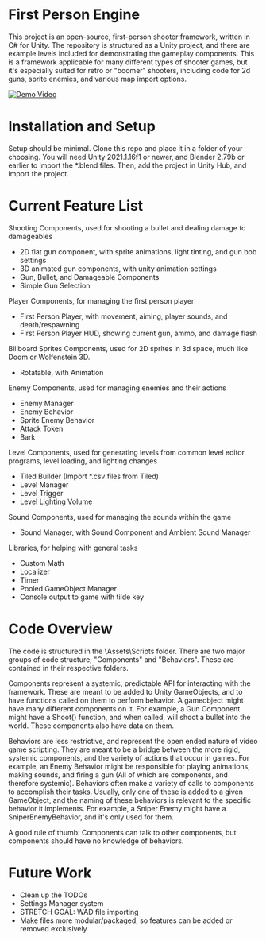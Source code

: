 # First Person Engine
This project is an open-source, first-person shooter framework, written in C# for Unity.
The repository is structured as a Unity project, and there are example levels included for demonstrating the gameplay components. This is a framework applicable for many different types of shooter games, but it's especially suited for retro or "boomer" shooters, including code for 2d guns, sprite enemies, and various map import options.

[![Demo Video](https://i.imgur.com/TxvAlyh.png)](https://www.youtube.com/watch?v=vT7TpG5HoC0 "Demonstration Video - Click to Watch")

# Installation and Setup
Setup should be minimal. Clone this repo and place it in a folder of your choosing. You will need Unity 2021.1.16f1 or newer, and Blender 2.79b or earlier to import the *.blend files.
Then, add the project in Unity Hub, and import the project.

# Current Feature List
Shooting Components, used for shooting a bullet and dealing damage to damageables
* 2D flat gun component, with sprite animations, light tinting, and gun bob settings
* 3D animated gun components, with unity animation settings
* Gun, Bullet, and Damageable Components
* Simple Gun Selection

Player Components, for managing the first person player
* First Person Player, with movement, aiming, player sounds, and death/respawning
* First Person Player HUD, showing current gun, ammo, and damage flash

Billboard Sprites Components, used for 2D sprites in 3d space, much like Doom or Wolfenstein 3D.
* Rotatable, with Animation

Enemy Components, used for managing enemies and their actions
* Enemy Manager
* Enemy Behavior
* Sprite Enemy Behavior
* Attack Token
* Bark

Level Components, used for generating levels from common level editor programs, level loading, and lighting changes
* Tiled Builder (Import *.csv files from Tiled)
* Level Manager
* Level Trigger
* Level Lighting Volume

Sound Components, used for managing the sounds within the game
* Sound Manager, with Sound Component and Ambient Sound Manager

Libraries, for helping with general tasks
* Custom Math
* Localizer
* Timer
* Pooled GameObject Manager
* Console output to game with tilde key

# Code Overview
The code is structured in the \Assets\Scripts folder. There are two major groups of code structure; "Components" and "Behaviors". These are contained in their respective folders.

Components represent a systemic, predictable API for interacting with the framework. These are meant to be added to Unity GameObjects, and to have functions called on them to perform behavior. A gameobject might have many different components on it. For example, a Gun Component might have a Shoot() function, and when called, will shoot a bullet into the world. These components also have data on them.

Behaviors are less restrictive, and represent the open ended nature of video game scripting. They are meant to be a bridge between the more rigid, systemic components, and the variety of actions that occur in games. For example, an Enemy Behavior might be responsible for playing animations, making sounds, and firing a gun (All of which are components, and therefore systemic). Behaviors often make a variety of calls to components to accomplish their tasks. Usually, only one of these is added to a given GameObject, and the naming of these behaviors is relevant to the specific behavior it implements. For example, a Sniper Enemy might have a SniperEnemyBehavior, and it's only used for them.

A good rule of thumb: Components can talk to other components, but components should have no knowledge of behaviors.

# Future Work
* Clean up the TODOs
* Settings Manager system
* STRETCH GOAL: WAD file importing
* Make files more modular/packaged, so features can be added or removed exclusively
